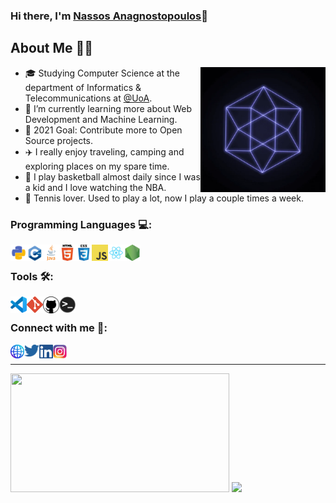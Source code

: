 
### Hi there, I'm [Nassos Anagnostopoulos][website]👋

<!-- [![Website](https://img.shields.io/website?label=nassosanagn&up_color=blue&url=https%3A%2F%2Fnassosanagn.github.io%2F)](https://nassosanagn.github.io/) -->
<!-- [![Twitter Follow](https://img.shields.io/twitter/follow/codeSTACKr?color=1DA1F2&logo=twitter&style=for-the-badge)](https://twitter.com/intent/follow?original_referer=https%3A%2F%2Fgithub.com%2FcodeSTACKr&screen_name=codeSTACKr) -->

## About Me 👨‍🎓
<p><img align="right" src="./images/giphy1.gif" width="200" height="200" /></p>

- 🎓 Studying Computer Science at the department of Informatics & Telecommunications at [@UoA].
- 🌱 I’m currently learning more about Web Development and Machine Learning.
- 🥅 2021 Goal: Contribute more to Open Source projects.
- ✈️ I really enjoy traveling, camping and exploring places on my spare time.
- 🏀 I play basketball almost daily since I was a kid and I love watching the NBA.
- 🎾 Tennis lover. Used to play a lot, now I play a couple times a week.
<!-- - ⚡ Fun fact: I love to draw and play guitar / drums -->

<!-- <p><img align="right" src="blah.gif" width="250" height="250" /></p> -->

### Programming Languages 💻:

<img align="left" alt="Python" width="26px" src="images/python.png" />
<img align="left" alt="Cpp" width="26px" src="images/cpp.png" />
<img align="left" alt="Node.js" width="26px" src="https://raw.githubusercontent.com/github/explore/80688e429a7d4ef2fca1e82350fe8e3517d3494d/topics/java/java.png" />
<img align="left" alt="HTML5" width="26px" src="https://raw.githubusercontent.com/github/explore/80688e429a7d4ef2fca1e82350fe8e3517d3494d/topics/html/html.png" />
<img align="left" alt="CSS3" width="26px" src="https://raw.githubusercontent.com/github/explore/80688e429a7d4ef2fca1e82350fe8e3517d3494d/topics/css/css.png" />
<img align="left" alt="JavaScript" width="26px" src="https://raw.githubusercontent.com/github/explore/80688e429a7d4ef2fca1e82350fe8e3517d3494d/topics/javascript/javascript.png" />
<img align="left" alt="React" width="26px" src="https://raw.githubusercontent.com/github/explore/80688e429a7d4ef2fca1e82350fe8e3517d3494d/topics/react/react.png" />
<img align="left" alt="Node.js" width="26px" src="https://raw.githubusercontent.com/github/explore/80688e429a7d4ef2fca1e82350fe8e3517d3494d/topics/nodejs/nodejs.png" />

<br />

### Tools 🛠️:
<img align="left" alt="Visual Studio Code" width="26px" src="https://raw.githubusercontent.com/github/explore/80688e429a7d4ef2fca1e82350fe8e3517d3494d/topics/visual-studio-code/visual-studio-code.png" />
<img align="left" alt="Git" width="26px" src="./images/git.png" />
<img align="left" alt="GitHub" width="26px" src="./images/github3.png" />
<img align="left" alt="Terminal" width="26px" src="https://raw.githubusercontent.com/github/explore/80688e429a7d4ef2fca1e82350fe8e3517d3494d/topics/terminal/terminal.png" />

<br />

### Connect with me 🔗:

[<img align="left" alt="nassosanagn"  width="22px" src="/images/globe2.png" />][website]
[<img align="left" alt="nassosanagn | Twitter" width="24px" src="/images/twitter.png" />][twitter]
[<img align="left" alt="nassosanagn | LinkedIn" width="22px" src="/images/linkedin.png" />][linkedin]
[<img align="left" alt="nassosanagn | Instagram" width="22px" src="images/insta4.png" />][instagram]

<br />

---

<p float="left">
  <img src="https://github-readme-stats.vercel.app/api/top-langs/?username=nassosanagn&layout=compact&theme=tokyonight" width="350" height="190"/> 
  <img src="https://github-readme-stats.vercel.app/api?username=nassosanagn&count_private=true&show_icons=true&theme=dark" width="480" />
</p>


[@UoA]: https://www.di.uoa.gr/
[website]: https://nassosanagn.github.io/
[twitter]: https://twitter.com/nassosanagn
[instagram]: https://www.instagram.com/nassosanagn_/
[linkedin]: https://www.linkedin.com/in/nassosanagn/
